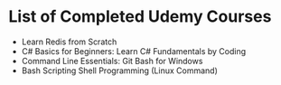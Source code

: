 # List of Completed Udemy Courses
- Learn Redis from Scratch
- C# Basics for Beginners: Learn C# Fundamentals by Coding
- Command Line Essentials: Git Bash for Windows
- Bash Scripting Shell Programming (Linux Command)
